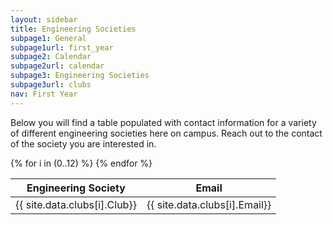 ```yaml
---
layout: sidebar
title: Engineering Societies
subpage1: General
subpage1url: first_year
subpage2: Calendar
subpage2url: calendar
subpage3: Engineering Societies
subpage3url: clubs
nav: First Year
---
```

<p class="lede"> Below you will find a table populated
with  contact information for a variety of different engineering societies here
on campus. Reach out to the contact of the society you are interested in. </p>
<table>
  <thead>
    <tr>
      <th>Engineering Society</th>
      <th>Email</th>
    </tr>
  </thead>
  <tbody>
    {% for i in (0..12) %}
      <tr>
        <td>{{ site.data.clubs[i].Club}}</td>
        <td>{{ site.data.clubs[i].Email}}</td>
      </tr>
    {% endfor %}
  </tbody>
</table>
